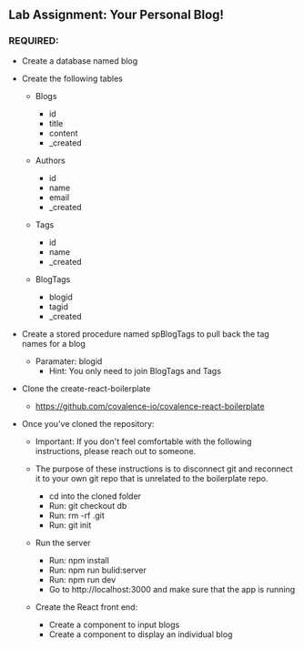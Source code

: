 ## Lab Assignment: Your Personal Blog!

### REQUIRED:

- Create a database named blog

- Create the following tables
    - Blogs
        - id
        - title
        - content
        - _created

    - Authors
        - id
        - name
        - email
        - _created

    - Tags
        - id
        - name
        - _created

    - BlogTags
        - blogid
        - tagid
        - _created

- Create a stored procedure named spBlogTags to pull back the tag names for a blog
    - Paramater: blogid
        - Hint: You only need to join BlogTags and Tags


- Clone the create-react-boilerplate
    - https://github.com/covalence-io/covalence-react-boilerplate

- Once you've cloned the repository:
    - Important: If you don't feel comfortable with the following instructions, please reach out to someone.
    - The purpose of these instructions is to disconnect git and reconnect it to your own git repo that is unrelated to the boilerplate repo.
        - cd into the cloned folder
        - Run: git checkout db
        - Run: rm -rf .git
        - Run: git init

    - Run the server
        - Run: npm install
        - Run: npm run bulid:server
        - Run: npm run dev
        - Go to http://localhost:3000 and make sure that the app is running

    - Create the React front end:
        - Create a component to input blogs
        - Create a component to display an individual blog

        <!-- 
            Wrap completed tasks in ~ to strike them out  
            ex. (  - ~ Completed Task ~  )
            -->
